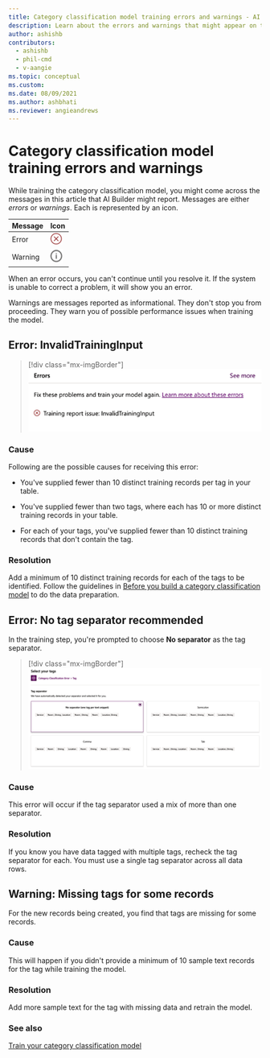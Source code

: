 ```yaml
---
title: Category classification model training errors and warnings - AI Builder
description: Learn about the errors and warnings that might appear on the AI Builder category classification model details page.
author: ashishb
contributors:
  - ashishb
  - phil-cmd
  - v-aangie
ms.topic: conceptual
ms.custom: 
ms.date: 08/09/2021
ms.author: ashbhati
ms.reviewer: angieandrews
---
```


# Category classification model training errors and warnings

While training the category classification model, you might come across the messages in this article that AI Builder might report. Messages are either *errors* or *warnings*. Each is represented by an icon.

|Message |Icon  |
|---------|---------|
|Error   | ![Error icon](media/predict-icon-error.png "Error icon")        |
|Warning | ![Warning icon](media/predict-icon-warn.png "Warning icon")

When an error occurs, you can't continue until you resolve it. If the system is unable to correct a problem, it will show you an error.

Warnings are messages reported as informational. They don't stop you from proceeding. They warn you of possible performance issues when training the model.

## Error: InvalidTrainingInput

> [!div class="mx-imgBorder"]
> ![Screenshot of InvalidTrainingInput error message.](media/cclass-error-invalid.png "InvalidTrainingInput error message")

### Cause

Following are the possible causes for receiving this error:

- You've supplied fewer than 10 distinct training records per tag in your table.

- You've supplied fewer than two tags, where each has 10 or more distinct training records in your table.

- For each of your tags, you've supplied fewer than 10 distinct training records that don't contain the tag.

### Resolution

Add a minimum of 10 distinct training records for each of the tags to be identified. Follow the guidelines in [Before you build a category classification model](before-you-build-text-classification-model.md#data-preparation) to do the data preparation.

## Error: No tag separator recommended

In the training step, you're prompted to choose **No separator** as the tag separator.

> [!div class="mx-imgBorder"]
> ![Screenshot of the Select your tags screen with recommendation of no tag separator.](media/cclass-tags.png "Error message for recommendation of no tag separator")

### Cause

This error will occur if the tag separator used a mix of more than one separator.

### Resolution

If you know you have data tagged with multiple tags, recheck the tag separator for each. You must use a single tag separator across all data rows.

## Warning: Missing tags for some records

For the new records being created, you find that tags are missing for some records.

### Cause 

This will happen if you didn't provide a minimum of 10 sample text records for the tag while training the model.

### Resolution

Add more sample text for the tag with missing data and retrain the model.

### See also

[Train your category classification model](train-text-classification-model.md)
